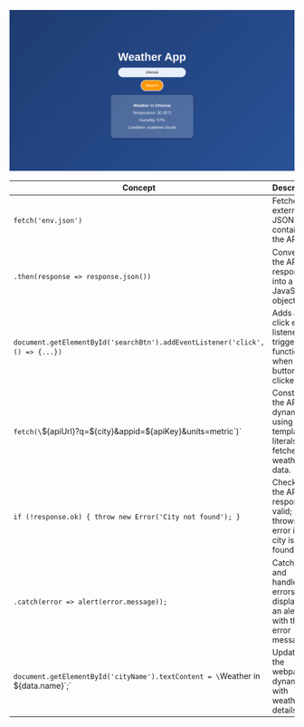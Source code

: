 ![alt text](./output/image.png)

| Concept                          | Description |
|----------------------------------|------------|
| `fetch('env.json')`              | Fetches an external JSON file containing the API key. |
| `.then(response => response.json())` | Converts the API response into a JavaScript object. |
| `document.getElementById('searchBtn').addEventListener('click', () => {...})` | Adds a click event listener to trigger a function when the button is clicked. |
| `fetch(\`${apiUrl}?q=\${city}&appid=\${apiKey}&units=metric\`)` | Constructs the API URL dynamically using template literals and fetches weather data. |
| `if (!response.ok) { throw new Error('City not found'); }` | Checks if the API response is valid; throws an error if the city is not found. |
| `.catch(error => alert(error.message));` | Catches and handles errors, displaying an alert with the error message. |
| `document.getElementById('cityName').textContent = \`Weather in \${data.name}\`;` | Updates the webpage dynamically with weather details. |
